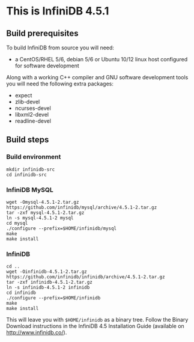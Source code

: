 # This is InfiniDB 4.5.1

## Build prerequisites
To build InfiniDB from source you will need:

  * a CentOS/RHEL 5/6, debian 5/6 or Ubuntu 10/12 linux host configured for software development

Along with a working C++ compiler and GNU software development tools you will need the following extra packages:

  * expect
  * zlib-devel
  * ncurses-devel
  * libxml2-devel
  * readline-devel

## Build steps

### Build environment

    mkdir infinidb-src
    cd infinidb-src

### InfiniDB MySQL

    wget -Omysql-4.5.1-2.tar.gz https://github.com/infinidb/mysql/archive/4.5.1-2.tar.gz
    tar -zxf mysql-4.5.1-2.tar.gz
    ln -s mysql-4.5.1-2 mysql
    cd mysql
    ./configure --prefix=$HOME/infinidb/mysql
    make
    make install
    
### InfiniDB

    cd ..
    wget -Oinfinidb-4.5.1-2.tar.gz https://github.com/infinidb/infinidb/archive/4.5.1-2.tar.gz
    tar -zxf infinidb-4.5.1-2.tar.gz
    ln -s infinidb-4.5.1-2 infinidb
    cd infinidb
    ./configure --prefix=$HOME/infinidb
    make
    make install
    
This will leave you with `$HOME/infinidb` as a binary tree. Follow the Binary Download
instructions in the InfiniDB 4.5 Installation Guide (available on http://www.infinidb.co/).

